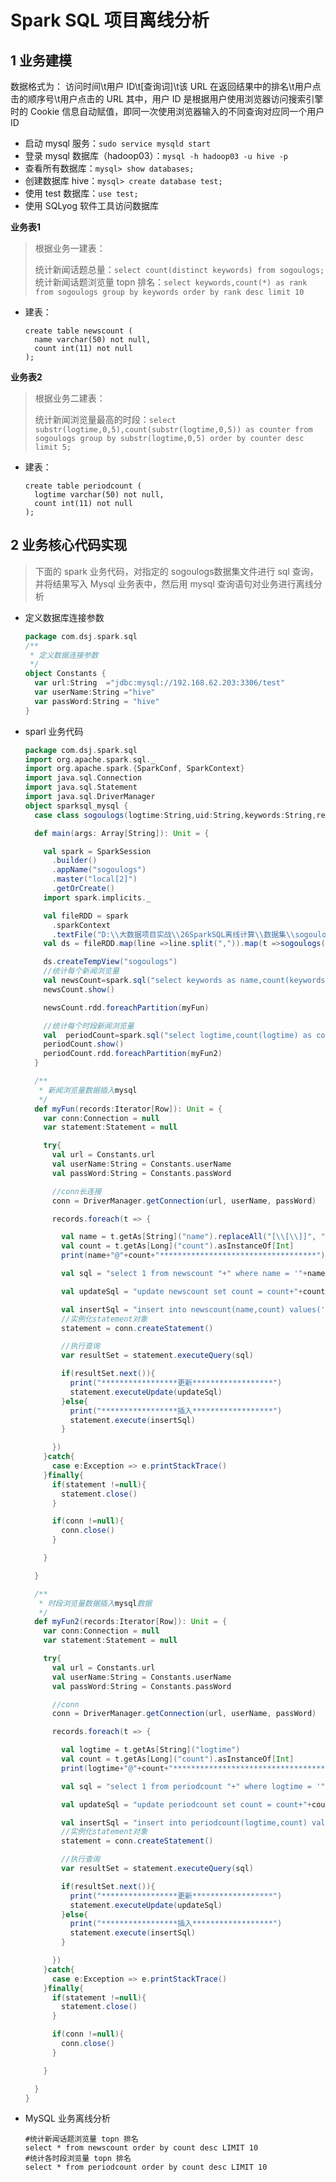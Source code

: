 # Spark SQL 项目离线分析

## 1 业务建模

数据格式为：
访问时间\t用户 ID\t[查询词]\t该 URL 在返回结果中的排名\t用户点击的顺序号\t用户点击的 URL
其中，用户 ID 是根据用户使用浏览器访问搜索引擎时的 Cookie 信息自动赋值，即同一次使用浏览器输入的不同查询对应同一个用户 ID

- 启动 mysql 服务：`sudo service mysqld start`
- 登录 mysql 数据库（hadoop03）：`mysql -h hadoop03 -u hive -p`
- 查看所有数据库：`mysql> show databases;`
- 创建数据库 hive：`mysql> create database test;`
- 使用 test 数据库：`use test;`
- 使用 SQLyog 软件工具访问数据库

**业务表1**

> 根据业务一建表：
>
> 统计新闻话题总量：`select count(distinct keywords) from sogoulogs;`
> 统计新闻话题浏览量 topn 排名：`select keywords,count(*) as rank from sogoulogs group by keywords order by rank desc limit 10`

- 建表：

  ```mysql
  create table newscount (
  	name varchar(50) not null,
  	count int(11) not null
  );
  ```

**业务表2**

> 根据业务二建表：
>
> 统计新闻浏览量最高的时段：`select substr(logtime,0,5),count(substr(logtime,0,5)) as counter from sogoulogs group by substr(logtime,0,5) order by counter desc limit 5;`

- 建表：

  ```mysql
  create table periodcount (
  	logtime varchar(50) not null,
  	count int(11) not null
  );
  ```

## 2 业务核心代码实现

> 下面的 spark 业务代码，对指定的 sogoulogs数据集文件进行 sql 查询，并将结果写入 Mysql 业务表中，然后用 mysql 查询语句对业务进行离线分析

- 定义数据库连接参数

  ```scala
  package com.dsj.spark.sql
  /**
   * 定义数据连接参数
   */
  object Constants {
    var url:String  ="jdbc:mysql://192.168.62.203:3306/test"
    var userName:String ="hive"
    var passWord:String = "hive"
  }
  ```

- sparl 业务代码

  ```scala
  package com.dsj.spark.sql
  import org.apache.spark.sql._
  import org.apache.spark.{SparkConf, SparkContext}
  import java.sql.Connection
  import java.sql.Statement
  import java.sql.DriverManager
  object sparksql_mysql {
    case class sogoulogs(logtime:String,uid:String,keywords:String,resultno:String,clickno:String,url:String)
  
    def main(args: Array[String]): Unit = {
  
      val spark = SparkSession
        .builder()
        .appName("sogoulogs")
        .master("local[2]")
        .getOrCreate()
      import spark.implicits._
  
      val fileRDD = spark
        .sparkContext
        .textFile("D:\\大数据项目实战\\26SparkSQL离线计算\\数据集\\sogoulogs.log")
      val ds = fileRDD.map(line =>line.split(",")).map(t =>sogoulogs(t(0),t(1),t(2),t(3),t(4),t(5))).toDS()
  
      ds.createTempView("sogoulogs")
      //统计每个新闻浏览量
      val newsCount=spark.sql("select keywords as name,count(keywords) as count from sogoulogs group by keywords")
      newsCount.show()
  
      newsCount.rdd.foreachPartition(myFun)
  
      //统计每个时段新闻浏览量
      val  periodCount=spark.sql("select logtime,count(logtime) as count from sogoulogs group by logtime")
      periodCount.show()
      periodCount.rdd.foreachPartition(myFun2)
    }
  
    /**
     * 新闻浏览量数据插入mysql
     */
    def myFun(records:Iterator[Row]): Unit = {
      var conn:Connection = null
      var statement:Statement = null
  
      try{
        val url = Constants.url
        val userName:String = Constants.userName
        val passWord:String = Constants.passWord
  
        //conn长连接
        conn = DriverManager.getConnection(url, userName, passWord)
  
        records.foreach(t => {
  
          val name = t.getAs[String]("name").replaceAll("[\\[\\]]", "")
          val count = t.getAs[Long]("count").asInstanceOf[Int]
          print(name+"@"+count+"***********************************")
  
          val sql = "select 1 from newscount "+" where name = '"+name+"'"
  
          val updateSql = "update newscount set count = count+"+count+" where name ='"+name+"'"
  
          val insertSql = "insert into newscount(name,count) values('"+name+"',"+count+")"
          //实例化statement对象
          statement = conn.createStatement()
  
          //执行查询
          var resultSet = statement.executeQuery(sql)
  
          if(resultSet.next()){
            print("*****************更新******************")
            statement.executeUpdate(updateSql)
          }else{
            print("*****************插入******************")
            statement.execute(insertSql)
          }
  
        })
      }catch{
        case e:Exception => e.printStackTrace()
      }finally{
        if(statement !=null){
          statement.close()
        }
  
        if(conn !=null){
          conn.close()
        }
  
      }
  
    }
  
    /**
     * 时段浏览量数据插入mysql数据
     */
    def myFun2(records:Iterator[Row]): Unit = {
      var conn:Connection = null
      var statement:Statement = null
  
      try{
        val url = Constants.url
        val userName:String = Constants.userName
        val passWord:String = Constants.passWord
  
        //conn
        conn = DriverManager.getConnection(url, userName, passWord)
  
        records.foreach(t => {
  
          val logtime = t.getAs[String]("logtime")
          val count = t.getAs[Long]("count").asInstanceOf[Int]
          print(logtime+"@"+count+"***********************************")
  
          val sql = "select 1 from periodcount "+" where logtime = '"+logtime+"'"
  
          val updateSql = "update periodcount set count = count+"+count+" where logtime ='"+logtime+"'"
  
          val insertSql = "insert into periodcount(logtime,count) values('"+logtime+"',"+count+")"
          //实例化statement对象
          statement = conn.createStatement()
  
          //执行查询
          var resultSet = statement.executeQuery(sql)
  
          if(resultSet.next()){
            print("*****************更新******************")
            statement.executeUpdate(updateSql)
          }else{
            print("*****************插入******************")
            statement.execute(insertSql)
          }
  
        })
      }catch{
        case e:Exception => e.printStackTrace()
      }finally{
        if(statement !=null){
          statement.close()
        }
  
        if(conn !=null){
          conn.close()
        }
  
      }
  
    }
  }
  ```

- MySQL 业务离线分析

  ```mysql
  #统计新闻话题浏览量 topn 排名
  select * from newscount order by count desc LIMIT 10
  #统计各时段浏览量 topn 排名
  select * from periodcount order by count desc LIMIT 10
  ```

  